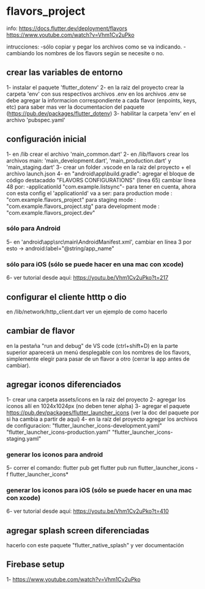# flavors_project
info:
https://docs.flutter.dev/deployment/flavors
https://www.youtube.com/watch?v=Vhm1Cv2uPko

intrucciones:
-sólo copiar y pegar los archivos como se va indicando.
-cambiando los nombres de los flavors según se necesite o no.

## crear las variables de entorno
1- instalar el paquete 'flutter_dotenv'
2- en la raiz del proyecto crear la carpeta 'env' con sus respectivos archivos .env
    en los archivos .env se debe agregar la informacion correspondiente a cada flavor (enpoints, keys, etc)
    para saber mas ver la documentacion del paquete (https://pub.dev/packages/flutter_dotenv)
3- habilitar la carpeta 'env' en el archivo 'pubspec.yaml'

## configuración inicial
1- en /lib crear el archivo 'main_common.dart'
2- en /lib/flavors crear los archivos main: 'main_development.dart', 'main_production.dart' y 'main_staging.dart'
3- crear un folder .vscode en la raiz del proyecto + el archivo launch.json
4- en "android\app\build.gradle":
    agregar el bloque de código destacaddo "FLAVORS CONFIGURATIONS" (línea 65)
    cambiar línea 48 por: -applicationId "com.example.listsync"-
        para tener en cuenta, ahora con esta config el 'applicationId' va a ser:
            para production mode  : "com.example.flavors_project"
            para staging mode     : "com.example.flavors_project.stg"
            para development mode : "com.example.flavors_project.dev"

### sólo para Android
5- en 'android\app\src\main\AndroidManifest.xml', cambiar en línea 3 por esto -> android:label="@string/app_name"

### sólo para iOS (sólo se puede hacer en una mac con xcode)
6- ver tutorial desde aquí: https://youtu.be/Vhm1Cv2uPko?t=217

## configurar el cliente htttp o dio
en /lib/network/http_client.dart ver un ejemplo de como hacerlo

## cambiar de flavor
en la pestaña "run and debug" de VS code (ctrl+shift+D) en la parte superior aparecerá un menú desplegable con los nombres de los flavors,
simplemente elegir para pasar de un flavor a otro (cerrar la app antes de cambiar).

## agregar iconos diferenciados
1- crear una carpeta assets/icons en la raiz del proyecto
2- agregar los iconos allí en 1024x1024px (no deben tener alpha)
3- agregar el paquete https://pub.dev/packages/flutter_launcher_icons
(ver la doc del paquete por si ha cambia a partir de aquí)
4- en la raíz del proyecto agregar los archivos de configuracion:
    "flutter_launcher_icons-development.yaml"
    "flutter_launcher_icons-production.yaml"
    "flutter_launcher_icons-staging.yaml"
### generar los iconos para android
5- correr el comando:
    flutter pub get
    flutter pub run flutter_launcher_icons -f flutter_launcher_icons*
### generar los iconos para iOS (sólo se puede hacer en una mac con xcode)
6- ver tutorial desde aquí: https://youtu.be/Vhm1Cv2uPko?t=410

## agregar splash screen diferenciadas
hacerlo con este paquete "flutter_native_splash" y ver documentación



## Firebase setup
1- https://www.youtube.com/watch?v=Vhm1Cv2uPko